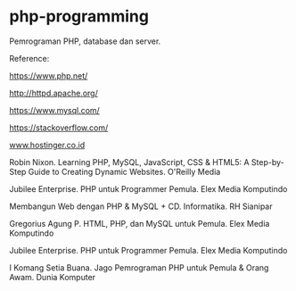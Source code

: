 # php-programming

Pemrograman PHP, database dan server.

Reference: 

https://www.php.net/

http://httpd.apache.org/

https://www.mysql.com/

https://stackoverflow.com/

www.hostinger.co.id

Robin Nixon. Learning PHP, MySQL, JavaScript, CSS & HTML5: A Step-by-Step Guide to Creating Dynamic Websites. O'Reilly Media

Jubilee Enterprise. PHP untuk Programmer Pemula. Elex Media Komputindo

Membangun Web dengan PHP & MySQL + CD. 	Informatika. RH Sianipar

Gregorius Agung P. HTML, PHP, dan MySQL untuk Pemula. Elex Media Komputindo

Jubilee Enterprise. PHP untuk Programmer Pemula. Elex Media Komputindo

I Komang Setia Buana. Jago Pemrograman PHP untuk Pemula & Orang Awam. Dunia Komputer
